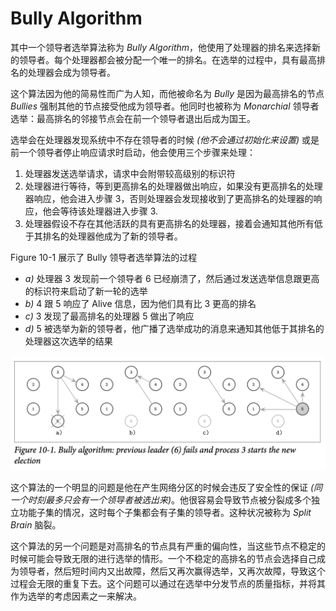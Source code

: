# Bully Algorithm

其中一个领导者选举算法称为 *Bully Algorithm*，他使用了处理器的排名来选择新的领导者。每个处理器都会被分配一个唯一的排名。在选举的过程中，具有最高排名的处理器会成为领导者。

这个算法因为他的简易性而广为人知，而他被命名为 *Bully* 是因为最高排名的节点 *Bullies* 强制其他的节点接受他成为领导者。他同时也被称为 *Monarchial* 领导者选举：最高排名的邻接节点会在前一个领导者退出后成为国王。

选举会在处理器发现系统中不存在领导者的时候 *(他不会通过初始化来设置)* 或是前一个领导者停止响应请求时启动，他会使用三个步骤来处理：

1. 处理器发送选举请求，请求中会附带较高级别的标识符
2. 处理器进行等待，等到更高排名的处理器做出响应，如果没有更高排名的处理器响应，他会进入步骤 3，否则处理器会发现接收到了更高排名的处理器的响应，他会等待该处理器进入步骤 3.
3. 处理器假设不存在其他活跃的具有更高排名的处理器，接着会通知其他所有低于其排名的处理器他成为了新的领导者。

Figure 10-1 展示了 Bully 领导者选举算法的过程

- *a)* 处理器 3 发现前一个领导者 6 已经崩溃了，然后通过发送选举信息跟更高的标识符来启动了新一轮的选举
- *b)* 4 跟 5 响应了 Alive 信息，因为他们具有比 3 更高的排名
- *c)* 3 发现了最高排名的处理器 5 做出了响应
- *d)* 5 被选举为新的领导者，他广播了选举成功的消息来通知其他低于其排名的处理器这次选举的结果

![image-20210420211717706](chapter_10_2_bully_algorithm.assets/image-20210420211717706.png)

这个算法的一个明显的问题是他在产生网络分区的时候会违反了安全性的保证 *(同一个时刻最多只会有一个领导者被选出来)*。他很容易会导致节点被分裂成多个独立功能子集的情况，这时每个子集都会有子集的领导者。这种状况被称为 *Split Brain* 脑裂。

这个算法的另一个问题是对高排名的节点具有严重的偏向性，当这些节点不稳定的时候可能会导致无限的进行选举的情形。一个不稳定的高排名的节点会选择自己成为领导者，然后短时间内又出故障，然后又再次赢得选举，又再次故障，导致这个过程会无限的重复下去。这个问题可以通过在选举中分发节点的质量指标，并将其作为选举的考虑因素之一来解决。